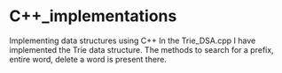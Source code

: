 # C++_implementations
Implementing data structures using C++
In the Trie_DSA.cpp I have implemented the Trie data structure. The methods to search for a prefix, entire word, delete a word is present there.
